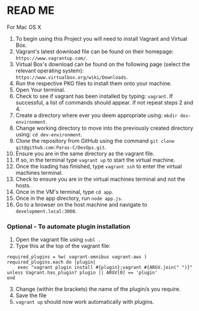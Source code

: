# READ ME

For Mac OS X 
1. To begin using this Project you will need to install Vagrant and Virtual Box.
2. Vagrant's latest download file can be found on their homepage:  ```https://www.vagrantup.com/```.
3. Virtual Box's download can be found on the following page (select the relevant operating system): ```https://www.virtualbox.org/wiki/Downloads```.
4. Run the respective PKG files to install them onto your machine.
5. Open Your terminal.
6. Check to see if vagrant has been installed by typing: ```vagrant```. If successful, a list of commands should appear. If not repeat steps 2 and 4.
7. Create a directory where ever you deem appropriate using: ```mkdir dev-environment```.
8. Change working directory to move into the previously created directory using: ```cd dev-environment```.
9. Clone the repository from GitHub using the command ```git clone git@github.com:Paras-C/DevOps.git```.
10. Ensure you are in the same directory as the vagrant file.
11. If so, in the terminal type ```vagrant up``` to start the virtual machine.
12. Once the loading has finished, type ```vagrant ssh``` to enter the virtual machines terminal.
13. Check to ensure you are in the virtual machines terminal and not the hosts.
14. Once in the VM's terminal, type ```cd app```.
15. Once in the app directory, run ```node app.js```.
16. Go to a browser on the host machine and navigate to ```development.local:3000```.




### Optional - To automate plugin installation
1. Open the vagrant file using ```subl .``` 
2. Type this at the top of the vagrant file: 
```
required_plugins = %w( vagrant-omnibus vagrant-aws )
required_plugins.each do |plugin|
    exec "vagrant plugin install #{plugin};vagrant #{ARGV.join(" ")}" unless Vagrant.has_plugin? plugin || ARGV[0] == 'plugin'
end
```
3. Change (within the brackets) the name of the plugin/s you require.
4. Save the file
5. ```vagrant up``` should now work automatically with plugins.


